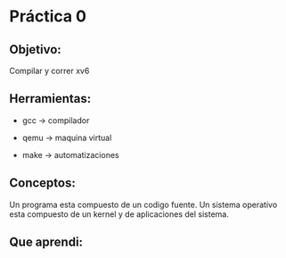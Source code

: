 # Práctica 0

## Objetivo:
Compilar y correr xv6

## Herramientas:
* gcc -> compilador

* qemu -> maquina virtual

* make -> automatizaciones

## Conceptos:
Un programa esta compuesto de un codigo fuente.
Un sistema operativo esta compuesto de un kernel y de aplicaciones del sistema.

## Que aprendi:





